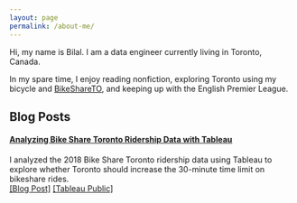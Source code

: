```yaml
---
layout: page
permalink: /about-me/
---
```


Hi, my name is Bilal. I am a data engineer currently living in Toronto, Canada.

In my spare time, I enjoy reading nonfiction, exploring Toronto using my bicycle and [BikeShareTO](https://bikesharetoronto.com/), and keeping up with the English Premier League.


## Blog Posts

#### [Analyzing Bike Share Toronto Ridership Data with Tableau](https://bilalmkhan.github.io/toronto-time-limit-bike-share-tableau/)
I analyzed the 2018 Bike Share Toronto ridership data using Tableau to explore whether Toronto should increase the 30-minute time limit on bikeshare rides.<br/>
[[Blog Post]](https://bilalmkhan.github.io/analyzing-toronto-bike-share-data-with-tableau/) [[Tableau Public]](https://public.tableau.com/profile/khanbilalma#!/vizhome/BikeShareTorontoShouldTorontoIncreasethe30-MinuteTimeLimitonBikeShareRides/RidershipByUserType)



